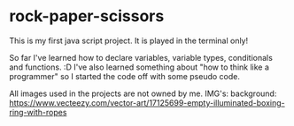 # rock-paper-scissors

This is my first java script project.
It is played in the terminal only!

So far I've learned how to declare variables, variable types, conditionals and functions. :D
I've also learned something about "how to think like a programmer" so I started the code off with some pseudo code.

All images used in the projects are not owned by me.
IMG's:
background: https://www.vecteezy.com/vector-art/17125699-empty-illuminated-boxing-ring-with-ropes

